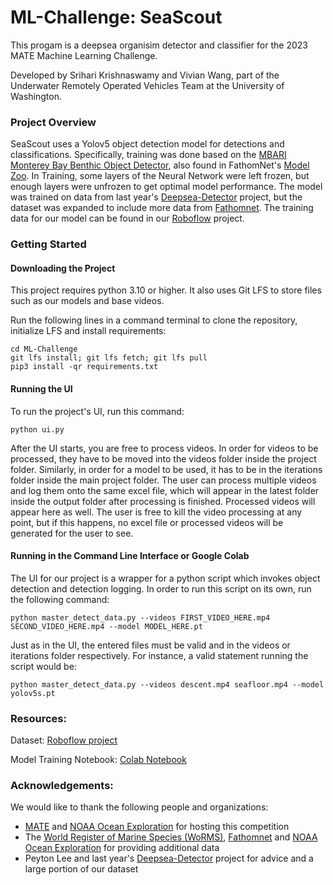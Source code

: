 # ML-Challenge: SeaScout

This progam is a deepsea organisim detector and classifier for the 2023 MATE Machine Learning Challenge.

Developed by Srihari Krishnaswamy and Vivian Wang, part of the Underwater Remotely Operated Vehicles Team at the University of Washington.

### Project Overview
SeaScout uses a Yolov5 object detection model for detections and classifications. Specifically, training was done based on the [MBARI Monterey Bay Benthic Object Detector](https://zenodo.org/record/5539915), also found in FathomNet's [Model Zoo](https://github.com/fathomnet/models).
In Training, some layers of the Neural Network were left frozen, but enough layers were unfrozen to get optimal model performance. The model was trained on data from last year's [Deepsea-Detector](https://github.com/ShrimpCryptid/deepsea-detector) project, but the dataset was expanded to include more data from [Fathomnet](https://fathomnet.org/fathomnet/#/).
The training data for our model can be found in our [Roboflow](https://app.roboflow.com/uwrov-2023-ml-challenge/) project.

### Getting Started
#### Downloading the Project
This project requires python 3.10 or higher. It also uses Git LFS to store files such as our models and base videos.

Run the following lines in a command terminal to clone the repository, initialize LFS and install requirements:
```git clone https://github.com/srihariKrishnaswamy/ML-Challenge.git
cd ML-Challenge
git lfs install; git lfs fetch; git lfs pull
pip3 install -qr requirements.txt
```

#### Running the UI
To run the project's UI, run this command: 

```python ui.py```

After the UI starts, you are free to process videos. In order for videos to be processed, they have to be moved into the videos folder inside the project folder. Similarly, in order for a model to be used, it has to be in the iterations folder inside the main project folder. 
The user can process multiple videos and log them onto the same excel file, which will appear in the latest folder inside the output folder after processing is finished. Processed videos will appear here as well. The user is free to kill the video processing at any point, but if this happens, no excel file or processed videos will be generated for the user to see.

#### Running in the Command Line Interface or Google Colab
The UI for our project is a wrapper for a python script which invokes object detection and detection logging. In order to run this script on its own, run the following command:

```python master_detect_data.py --videos FIRST_VIDEO_HERE.mp4 SECOND_VIDEO_HERE.mp4 --model MODEL_HERE.pt```

Just as in the UI, the entered files must be valid and in the videos or iterations folder respectively. For instance, a valid statement running the script would be:

```python master_detect_data.py --videos descent.mp4 seafloor.mp4 --model yolov5s.pt```

### Resources:
Dataset: [Roboflow project](https://app.roboflow.com/uwrov-2023-ml-challenge/)

Model Training Notebook: [Colab Notebook](https://github.com/srihariKrishnaswamy/ML-Challenge/blob/main/notebooks/SeaScout_Model_Train.ipynb)

### Acknowledgements: 
We would like to thank the following people and organizations: 
- [MATE](https://materovcompetition.org/) and [NOAA Ocean Exploration](https://oceanexplorer.noaa.gov/) for hosting this competition
- The [World Register of Marine Species (WoRMS)](https://www.marinespecies.org/), [Fathomnet](https://fathomnet.org/fathomnet/#/) and [NOAA Ocean Exploration](https://oceanexplorer.noaa.gov/) for providing additional data
- Peyton Lee and last year's [Deepsea-Detector](https://github.com/ShrimpCryptid/deepsea-detector) project for advice and a large portion of our dataset
